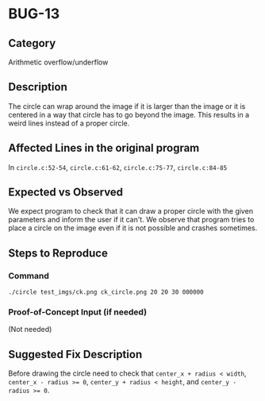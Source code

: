 # BUG-13
## Category
Arithmetic overflow/underflow

## Description

The circle can wrap around the image if it is larger than the image or it is centered in a way that circle has to go beyond the image. This results in a weird lines instead of a proper circle.

## Affected Lines in the original program
In `circle.c:52-54`, `circle.c:61-62`, `circle.c:75-77`, `circle.c:84-85`

## Expected vs Observed
We expect program to check that it can draw a proper circle with the given parameters and inform the user if it can't. We observe that program tries to place a circle on the image even if it is not possible and crashes sometimes.

## Steps to Reproduce

### Command

```
./circle test_imgs/ck.png ck_circle.png 20 20 30 000000
```
### Proof-of-Concept Input (if needed)
(Not needed)

## Suggested Fix Description
Before drawing the circle need to check that `center_x + radius < width`, `center_x - radius >= 0`, `center_y + radius < height`, and `center_y - radius >= 0`.
